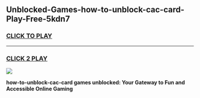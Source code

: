 
## Unblocked-Games-how-to-unblock-cac-card-Play-Free-5kdn7
<h3>
<a href="https://premium76.site?title=how-to-unblock-cac-card&ref=23A">CLICK TO PLAY</a></h3>
<hr>

<h3>
<a href="https://premium76.site?title=how-to-unblock-cac-card&ref=23A">CLICK 2 PLAY</a>
  
</h3>

<a href="https://premium76.site?title=how-to-unblock-cac-card&ref=23A"><img src="https://clearcache.store/games.png"></a>


**how-to-unblock-cac-card games unblocked: Your Gateway to Fun and Accessible Online Gaming**

